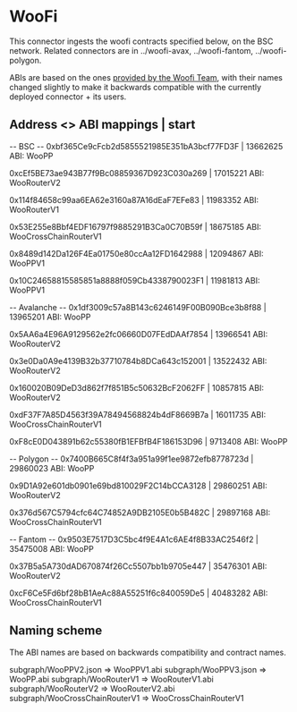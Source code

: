 # WooFi

This connector ingests the woofi contracts specified below, on the BSC network. Related connectors are in ../woofi-avax, ../woofi-fantom, ../woofi-polygon.

ABIs are based on the ones [provided by the Woofi Team](https://github.com/woonetwork/woofi_subgraph/tree/main/abis), with their names changed slightly to make it backwards compatible with the currently deployed connector + its users.


## Address <> ABI mappings | start

-- BSC -- 
0xbf365Ce9cFcb2d5855521985E351bA3bcf77FD3F | 13662625
ABI: WooPP

0xcEf5BE73ae943B77f9Bc08859367D923C030a269 | 17015221 
ABI: WooRouterV2

0x114f84658c99aa6EA62e3160a87A16dEaF7EFe83 | 11983352
ABI: WooRouterV1

0x53E255e8Bbf4EDF16797f9885291B3Ca0C70B59f | 18675185
ABI: WooCrossChainRouterV1

0x8489d142Da126F4Ea01750e80ccAa12FD1642988 | 12094867
ABI: WooPPV1

0x10C24658815585851a8888f059Cb4338790023F1 | 11981813
ABI: WooPPV1


-- Avalanche -- 
0x1df3009c57a8B143c6246149F00B090Bce3b8f88 | 13965201
ABI: WooPP

0x5AA6a4E96A9129562e2fc06660D07FEdDAAf7854 | 13966541
ABI: WooRouterV2

0x3e0Da0A9e4139B32b37710784b8DCa643c152001 | 13522432
ABI: WooRouterV2

0x160020B09DeD3d862f7f851B5c50632BcF2062FF | 10857815
ABI: WooRouterV2

0xdF37F7A85D4563f39A78494568824b4dF8669B7a | 16011735
ABI: WooCrossChainRouterV1

0xF8cE0D043891b62c55380fB1EFBfB4F186153D96 | 9713408
ABI: WooPP


-- Polygon -- 
0x7400B665C8f4f3a951a99f1ee9872efb8778723d | 29860023
ABI: WooPP

0x9D1A92e601db0901e69bd810029F2C14bCCA3128 | 29860251
ABI: WooRouterV2

0x376d567C5794cfc64C74852A9DB2105E0b5B482C | 29897168 
ABI: WooCrossChainRouterV1

-- Fantom -- 
0x9503E7517D3C5bc4f9E4A1c6AE4f8B33AC2546f2 | 35475008 
ABI: WooPP

0x37B5a5A730dAD670874f26Cc5507bb1b9705e447 | 35476301
ABI: WooRouterV2

0xcF6Ce5Fd6bf28bB1AeAc88A55251f6c840059De5 | 40483282
ABI: WooCrossChainRouterV1


## Naming scheme
The ABI names are based on backwards compatibility and contract names.

subgraph/WooPPV2.json          => WooPPV1.abi
subgraph/WooPPV3.json          => WooPP.abi
subgraph/WooRouterV1           => WooRouterV1.abi
subgraph/WooRouterV2           => WooRouterV2.abi
subgraph/WooCrossChainRouterV1 => WooCrossChainRouterV1
